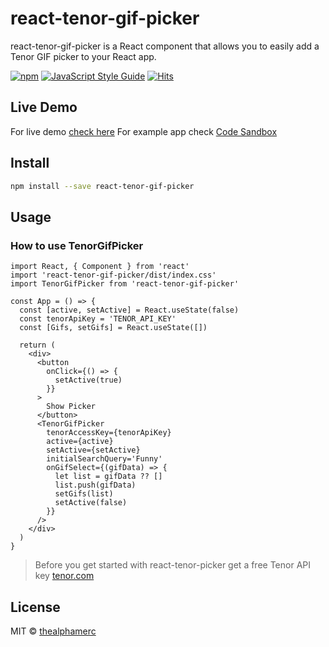 # react-tenor-gif-picker

react-tenor-gif-picker is a React component that allows you to easily add a Tenor GIF picker to your React app.

[![npm](https://img.shields.io/npm/v/react-tenor-gif-picker?color=brightgreen)](https://www.npmjs.com/package/react-tenor-gif-picker) [![JavaScript Style Guide](https://img.shields.io/badge/code_style-standard-brightgreen.svg)](https://standardjs.com) [![Hits](https://hits.seeyoufarm.com/api/count/incr/badge.svg?url=https%3A%2F%2Fgithub.com%2FTheAlphamerc%2Freact-tenor-gif-picker&count_bg=%2379C83D&title_bg=%23555555&icon=&icon_color=%23E7E7E7&title=hits&edge_flat=false)](https://hits.seeyoufarm.com)

## Live Demo

For live demo [check here](https://thealphamerc.github.io/react-tenor-gif-picker/)
For example app check [Code Sandbox](https://codesandbox.io/s/react-tenor-gif-picker-example-gxpym6?file=/src/App.js)

## Install

```bash
npm install --save react-tenor-gif-picker
```

## Usage

### How to use TenorGifPicker

```tsx
import React, { Component } from 'react'
import 'react-tenor-gif-picker/dist/index.css'
import TenorGifPicker from 'react-tenor-gif-picker'

const App = () => {
  const [active, setActive] = React.useState(false)
  const tenorApiKey = 'TENOR_API_KEY'
  const [Gifs, setGifs] = React.useState([])

  return (
    <div>
      <button
        onClick={() => {
          setActive(true)
        }}
      >
        Show Picker
      </button>
      <TenorGifPicker
        tenorAccessKey={tenorApiKey}
        active={active}
        setActive={setActive}
        initialSearchQuery='Funny'
        onGifSelect={(gifData) => {
          let list = gifData ?? []
          list.push(gifData)
          setGifs(list)
          setActive(false)
        }}
      />
    </div>
  )
}
```

> Before you get started with react-tenor-picker get a free Tenor API key [tenor.com](https://tenor.com/developer/dashboard)

## License

MIT © [thealphamerc](https://github.com/thealphamerc)
